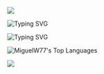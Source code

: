 <p>
  <img src="https://capsule-render.vercel.app/api?type=waving&color=cccccc&height=75&section=header"/>
</p>
<img src="https://readme-typing-svg.demolab.com?font=Fira+Code&size=20&pause=1000&color=CCCCCC&width=390&lines=Hello!;" alt="Typing SVG" />
<p>
  <img src="https://readme-typing-svg.demolab.com?font=Fira+Code&size=10&pause=1000&color=CCCCCC&width=390&lines=My+name+is+Miguel,+I+am+a+systems+developer+from+Brazil.;" alt="Typing SVG">

![MiguelW77's Top Languages](https://github-readme-stats.vercel.app/api/top-langs/?username=MiguelW77&theme=nord&show_icons=true&hide_border=true&layout=compact)
<p>
  <img src="https://capsule-render.vercel.app/api?type=waving&color=cccccc&height=75&section=footer"/>
</p>
